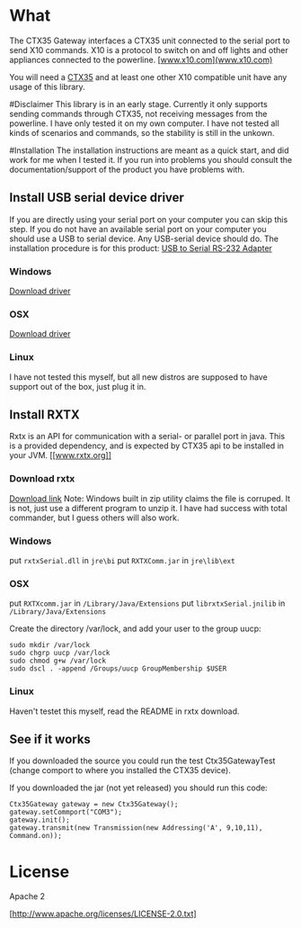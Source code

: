 # What
The CTX35 Gateway interfaces a CTX35 unit connected to the serial port to 
send X10 commands. X10 is a protocol to switch on and off lights and other
 appliances connected to the powerline. [www.x10.com](www.x10.com)

You will need a 
[CTX35](http://www.xanura.nl/Portals/1/pdf/Gebr.handl_CTX35.pdf) and at least
 one other X10 compatible unit have any usage of this library. 

#Disclaimer
This library is in an early stage. Currently it only supports sending commands
through CTX35, not receiving messages from the powerline. I have only tested it
on my own computer. I have not tested all kinds of scenarios and commands, so
the stability is still in the unkown. 


#Installation
The installation instructions are meant as a quick start, and did work for me 
when I tested it. If you run into problems you should consult the 
documentation/support of the product you have problems with. 

## Install USB serial device driver
If you are directly using your serial port on your computer you can skip this 
step. If you do not have an available serial port on your computer you should
use a USB to serial device. Any USB-serial device should do. The installation
procedure is for this product:
[USB to Serial RS-232 Adapter](http://www.iogear.com/product/GUC232A/)

### Windows 
[Download driver](http://www.iogear.com/support/dm/driver/GUC232A#display)

### OSX 
[Download driver](http://sourceforge.net/project/showfiles.php?group_id=157692)

### Linux
I have not tested this myself, but all new distros are supposed to have support
 out of the box, just plug it in. 

## Install RXTX
Rxtx is an API for communication with a serial- or parallel port in java. This
is a provided dependency, and is expected by CTX35 api to be installed in your
JVM. [[www.rxtx.org]]

### Download rxtx
[Download link](http://rxtx.qbang.org/pub/rxtx/rxtx-2.1-7-bins-r2.zip)
Note: Windows built in zip utility claims the file is corruped. It is not,
just use a different program to unzip it. I have had success with total 
commander, but I guess others will also work. 

### Windows
put `rxtxSerial.dll` in `jre\bi`
put `RXTXComm.jar` in `jre\lib\ext`

### OSX
put `RXTXcomm.jar` in  `/Library/Java/Extensions`
put `librxtxSerial.jnilib` in `/Library/Java/Extensions` 

Create the directory /var/lock, and add your user to the group uucp:

	sudo mkdir /var/lock
	sudo chgrp uucp /var/lock
	sudo chmod g+w /var/lock
	sudo dscl . -append /Groups/uucp GroupMembership $USER

### Linux
Haven't testet this myself, read the README in rxtx download.

## See if it works
If you downloaded the source you could run the test Ctx35GatewayTest (change comport to where you installed the CTX35 device). 

If you downloaded the jar (not yet released) you should run this code:

	Ctx35Gateway gateway = new Ctx35Gateway();
	gateway.setCommport("COM3");
	gateway.init();
	gateway.transmit(new Transmission(new Addressing('A', 9,10,11), Command.on));



# License

Apache 2

[http://www.apache.org/licenses/LICENSE-2.0.txt]


